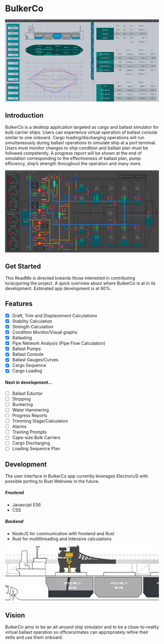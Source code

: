 # BulkerCo

![Ship Condition Display](https://github.com/bigaykevin/bulkerco/blob/master/ship-condition.jpg)

## Introduction

BulkerCo is a desktop application targeted as cargo and ballast simulator for bulk carrier ships. Users can experience virtual operation of ballast console similar to one onboard. Cargo loading/discharging operations will run simultaneously during ballast operations to simulate ship at a port terminal. Users must monitor changes to ship condition and ballast plan must be followed competently. A progress report will be shown at the end of simulation corresponding to the effectiveness of ballast plan, pump efficiency, ship’s strength throughout the operation and many more. 

![Ballast Console](https://github.com/bigaykevin/bulkerco/blob/master/ballast-console.jpg)

## Get Started
This ReadMe is directed towards those interested in contributing to/acquiring the project. A quick overview about where BulkerCo is at in its development. Estimated app development is at 60%.

## Features
- [x] Draft, Trim and Displacement Calculations
- [x] Stability Calculation
- [x] Strength Calculation
- [x] Condition Monitor/Visual graphs
- [x] Ballasting
- [x] Pipe Network Analysis (Pipe Flow Calculation)
- [x] Ballast Pumps
- [x] Ballast Console
- [x] Ballast Gauges/Curves
- [x] Cargo Sequence
- [x] Cargo Loading
#### Next in development...
- [ ] Ballast Eductor
- [ ] Stripping
- [ ] Bunkering
- [ ] Water Hammering
- [ ] Progress Reports
- [ ] Trimming Stage/Calculation
- [ ] Alarms
- [ ] Training Prompts
- [ ] Cape-size Bulk Carriers
- [ ] Cargo Discharging
- [ ] Loading Sequence Plan

## Development
The user interface in BulkerCo app currently leverages ElectronJS with possible porting to Rust Webview in the future. 
##### Frontend
* Javascipt ES6
* CSS
##### Backend
* NodeJS for communication with frontend and Rust
* Rust for multithreading and intensive calculations

![Ballast Console](https://github.com/bigaykevin/bulkerco/blob/master/cargo-ops.png)

## Vision 
BulkerCo aims to be an all-around ship simulator and to be a close-to-reality virtual ballast operation so officers/mates can appropriately refine their skills and use them onboard.


